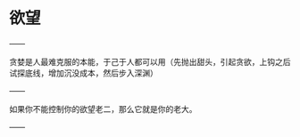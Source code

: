 # 欲望

——

贪婪是人最难克服的本能，于己于人都可以用（先抛出甜头，引起贪欲，上钩之后试探底线，增加沉没成本，然后步入深渊）

——

如果你不能控制你的欲望老二，那么它就是你的老大。

——

